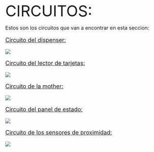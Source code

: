 <font size="8">CIRCUITOS:

<font size="3">
 Estos son los circuitos que van a encontrar en esta seccion:

<font size="4">

[Circuito del dispenser:](https://github.com/impatrq/asmb/blob/main/Recursos/Circuitos/Dispenser%20de%20alcohol/Dispenser%20de%20alcohol%20en%20gel.pdsprj)

![](https://i.ibb.co/TtYXD9d/Circuito-dispenser.jpg)

[Circuito del lector de tarjetas:](https://github.com/impatrq/asmb/blob/main/Recursos/Circuitos/Lector%20de%20tarjetas/Lector%20de%20tarjetas.pdsprj)

![](https://i.ibb.co/CwmM3Rb/Foto-cirucito-lector.jpg)

[Circuito de la mother:](https://github.com/impatrq/asmb/blob/main/Recursos/Circuitos/Mother/Mother.pdsprj)

![](https://i.ibb.co/8rypNS6/Foto-ciruito-mother.jpg)

[Circuito del panel de estado:](https://github.com/impatrq/asmb/blob/main/Recursos/Circuitos/Panel%20de%20estado/Panel%20de%20estado.pdsprj)

![](https://i.ibb.co/fkS782V/Foto-circuito-panel.jpg)

[Circuito de los sensores de proximidad:](https://github.com/impatrq/asmb/blob/main/Recursos/Circuitos/Proximity%20sensors/Level%20adapter.pdsprj)

![](https://i.ibb.co/HxpFCLf/Foto-circuito-Level.jpg)